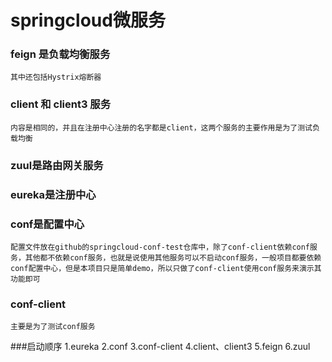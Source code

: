 # springcloud微服务

### feign 是负载均衡服务
    其中还包括Hystrix熔断器
### client 和 client3 服务
    内容是相同的，并且在注册中心注册的名字都是client，这两个服务的主要作用是为了测试负载均衡
### zuul是路由网关服务
### eureka是注册中心
### conf是配置中心
    配置文件放在github的springcloud-conf-test仓库中，除了conf-client依赖conf服务，其他都不依赖conf服务，也就是说使用其他服务可以不启动conf服务，一般项目都要依赖conf配置中心，但是本项目只是简单demo，所以只做了conf-client使用conf服务来演示其功能即可
### conf-client
    主要是为了测试conf服务
###启动顺序
    1.eureka
    2.conf
    3.conf-client
    4.client、client3
    5.feign
    6.zuul
    
